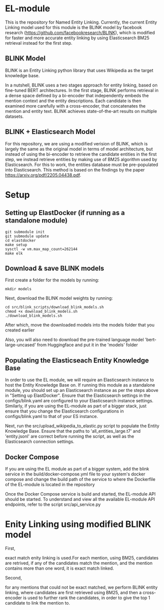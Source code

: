 # EL-module

This is the repository for Named Entity Linking. Currently, the current Entity Linking model used for this module is the BLINK model by facebook research (https://github.com/facebookresearch/BLINK), which is modified for faster and more accurate entity linking by using Elasticsearch BM25 retrieval instead for the first step.

## BLINK Model

BLINK is an Entity Linking python library that uses Wikipedia as the target knowledge base.

In a nutshell, BLINK uses a two stages approach for entity linking, based on fine-tuned BERT architectures. In the first stage, BLINK performs retrieval in a dense space defined by a bi-encoder that independently embeds the mention context and the entity descriptions. Each candidate is then examined more carefully with a cross-encoder, that concatenates the mention and entity text. BLINK achieves state-of-the-art results on multiple datasets.

## BLINK + Elasticsearch Model

For this repository, we are using a modified verision of BLINK, which is largely the same as the original model in terms of model architecture, but instead of using the bi-encoder to retrieve the candidate entities in the first step, we instead retrieve entities by making use of BM25 algorithm used by Elasticsearch. For this to work, the entities database must be pre-populated into Elasticsearch. This method is based on the findings by the paper https://arxiv.org/pdf/2205.04438.pdf.

# Setup
## Setting up ElastDocker (if running as a standalone module)
```
git submodule init
git submodule update
cd elastdocker
make setup
sysctl -w vm.max_map_count=262144
make elk
```

## Download & save BLINK models

First create a folder for the models by running:
```
mkdir models
```

Next, download the BLINK model weights by running:
```
cd src/blink_scripts/download_blink_models.sh
chmod +x download_blink_models.sh
./download_blink_models.sh
```
After which, move the downloaded models into the models folder that you created earlier

Also, you will also need to download the pre-trained language model 'bert-large-uncased' from Huggingface and put it in the 'models' folder

## Populating the Elasticseach Entity Knowledge Base
In order to use the EL module, we will require an Elasticsearch instance to host the Entity Knowledge Base on. If running this module as a standalone module, you should set up an Elasticsearch instance as per the steps above in "Setting up ElastDocker". Ensure that the Elasticsearch settings in the configs/blink.yaml are configured to your Elasticsearch instance settings. Similarly, if you are using the EL-module as part of a bigger stack, just ensure that you change the Elasticsearch configurations in configs/blink.yaml to that of your ES instance.

Next,  run the src/upload_wikipedia_to_elastic.py script to populate the Entity Knowledge Base. Ensure that the paths to 'all_entities_large.t7' and 'entity.jsonl' are correct before running the script, as well as the Elasticsearch connection settings.

## Docker Compose
If you are using the EL module as part of a bigger system, add the blink service in the build/docker-compose.yml file to your system's docker compose and change the build path of the service to where the 
Dockerfile of the EL-module is located in the repository

Once the Docker Compose service is build and started, the EL-module API should be started. To understand and view all the available EL-module API endpoints, refer to the script src/api_service.py

# Enity Linking using modified BLINK model

First,

exact match enity linking is used.For each mention, using BM25, candidates are retrived, if any of the candidates match the mention, and the mention contains more than one word, it is exact match linked.

Second,

for any mentions that could not be exact matched, we perform BLINK entity linking, where candidates are first retrieved using BM25, and then a cross-encoder is used to further rank the candidates, in order to give the top 1 candidate to link the mention to.